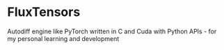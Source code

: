 # FluxTensors
Autodiff engine like PyTorch written in C and Cuda with Python APIs - for my personal learning and development

